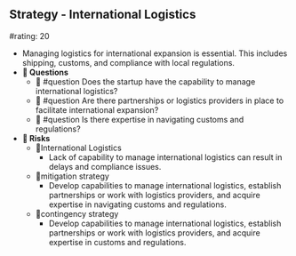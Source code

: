 ## Strategy - International Logistics
#rating: 20
- Managing logistics for international expansion is essential. This includes shipping, customs, and compliance with local regulations.
- **💭 Questions**
  - 💭 #question Does the startup have the capability to manage international logistics?
  - 💭 #question Are there partnerships or logistics providers in place to facilitate international expansion?
  - 💭 #question Is there expertise in navigating customs and regulations?
- **🚨 Risks**
  - 🚨International Logistics
    - Lack of capability to manage international logistics can result in delays and compliance issues.
  - 🚨mitigation strategy
    - Develop capabilities to manage international logistics, establish partnerships or work with logistics providers, and acquire expertise in navigating customs and regulations.
  - 🚨contingency strategy
    - Develop capabilities to manage international logistics, establish partnerships or work with logistics providers, and acquire expertise in customs and regulations.


